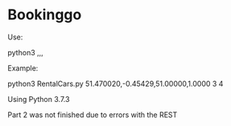 # Bookinggo

Use: 

  python3 <filename> <latitude1>,<latitude2>,<longitude1>,<longitude2> <minimum passengers> <maximum passengers>
  
Example:

  python3 RentalCars.py 51.470020,-0.45429,51.00000,1.0000 3 4
  
 Using Python 3.7.3

Part 2 was not finished due to errors with the REST
